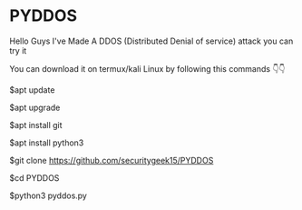 # PYDDOS
Hello Guys I've Made A DDOS (Distributed Denial of service) attack you can try it


You can download it on termux/kali Linux by following this commands 👇👇

$apt update 

$apt upgrade

$apt install git

$apt install python3

$git clone https://github.com/securitygeek15/PYDDOS

$cd PYDDOS

$python3 pyddos.py
